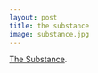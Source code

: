 ```yaml
---
layout: post
title: the substance
image: substance.jpg
---
```

<a href="http://www.bissellbrothers.com/beers/">The Substance</a>.
